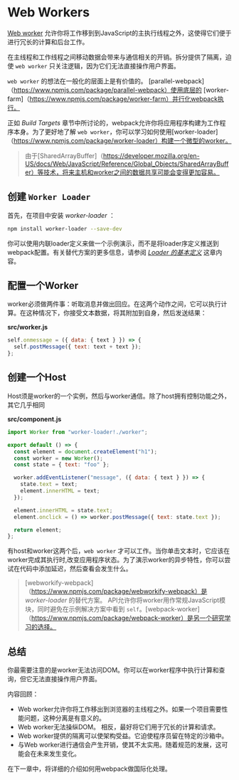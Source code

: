 # Web Workers

[Web worker](https://developer.mozilla.org/en-US/docs/Web/API/Web_Workers_API) 允许你将工作移到到JavaScript的主执行线程之外，这使得它们便于进行冗长的计算和后台工作。

在主线程和工作线程之间移动数据会带来与通信相关的开销。拆分提供了隔离，迫使 `web worker` 只关注逻辑，因为它们无法直接操作用户界面。

`web worker` 的想法在一般化的层面上是有价值的。 [parallel-webpack]（https://www.npmjs.com/package/parallel-webpack）使用底层的 [worker-farm]（https://www.npmjs.com/package/worker-farm）并行化webpack执行。

正如 *Build Targets* 章节中所讨论的，webpack允许你将应用程序构建为工作程序本身。为了更好地了解 `web worker`，你可以学习如何使用[worker-loader]（https://www.npmjs.com/package/worker-loader）构建一个微型的worker。

> 由于[SharedArrayBuffer]（https://developer.mozilla.org/en-US/docs/Web/JavaScript/Reference/Global_Objects/SharedArrayBuffer）等技术，将来主机和worker之间的数据共享可能会变得更加容易。

## 创建 `Worker Loader`

首先，在项目中安装 *worker-loader* ：

```bash
npm install worker-loader --save-dev
```

你可以使用内联loader定义来做一个示例演示，而不是将loader序定义推送到webpack配置。有关替代方案的更多信息，请参阅 [*Loader 的基本定义*](https://lvzhenbang.github.io/webpack-book/dist/zh/loading/01_loader_definitions.html) 这章内容。

## 配置一个Worker

worker必须做两件事：听取消息并做出回应。在这两个动作之间，它可以执行计算。在这种情况下，你接受文本数据，将其附加到自身，然后发送结果：

**src/worker.js**

```javascript
self.onmessage = ({ data: { text } }) => {
  self.postMessage({ text: text + text });
};
```

## 创建一个Host

Host须是worker的一个实例，然后与worker通信。除了host拥有控制功能之外，其它几乎相同

**src/component.js**

```javascript
import Worker from "worker-loader!./worker";

export default () => {
  const element = document.createElement("h1");
  const worker = new Worker();
  const state = { text: "foo" };

  worker.addEventListener("message", ({ data: { text } }) => {
    state.text = text;
    element.innerHTML = text;
  });

  element.innerHTML = state.text;
  element.onclick = () => worker.postMessage({ text: state.text });

  return element;
};
```

有host和worker这两个后，`web worker` 才可以工作。当你单击文本时，它应该在worker完成其执行时,改变应用程序状态。为了演示worker的异步特性，你可以尝试在代码中添加延迟，然后查看会发生什么。

> [webworkify-webpack]（https://www.npmjs.com/package/webworkify-webpack）是 *worker-loader* 的替代方案。 API允许你将worker用作常规JavaScript模块，同时避免在示例解决方案中看到 `self`。[webpack-worker]（https://www.npmjs.com/package/webpack-worker）是另一个研究学习的选择。

## 总结

你最需要注意的是worker无法访问DOM。你可以在worker程序中执行计算和查询，但它无法直接操作用户界面。

内容回顾：

* Web worker允许你将工作移出到浏览器的主线程之外。如果一个项目需要性能问题，这种分离是有意义的。
* Web worker无法操纵DOM。 相反，最好将它们用于冗长的计算和请求。
* Web worker提供的隔离可以使架构受益。它迫使程序员留在特定的沙箱中。
* 与Web worker进行通信会产生开销，使其不太实用。随着规范的发展，这可能会在未来发生变化。

在下一章中，将详细的介绍如何用webpack做国际化处理。
